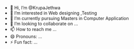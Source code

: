 - 👋 Hi, I’m @KrupaJethwa
- 👀 I’m interested in Web designing ,Testing 
- 🌱 I’m currently pursuing Masters in Computer Application
- 💞️ I’m looking to collaborate on ...
- 📫 How to reach me ...
- 😄 Pronouns: ...
- ⚡ Fun fact: ...

<!---
KrupaJethwa/KrupaJethwa is a ✨ special ✨ repository because its `README.md` (this file) appears on your GitHub profile.
You can click the Preview link to take a look at your changes.
--->
